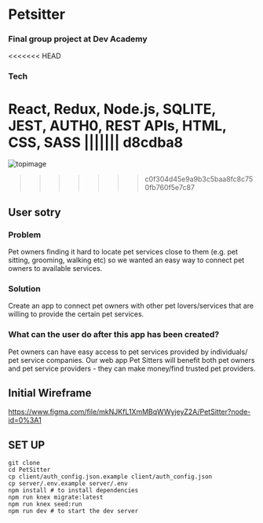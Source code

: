 # Petsitter

### Final group project at Dev Academy

<<<<<<< HEAD
### Tech
React, Redux, Node.js, SQLITE, JEST, AUTH0, REST APIs, HTML, CSS, SASS
||||||| d8cdba8
=======
![topimage](https://user-images.githubusercontent.com/88119709/157583527-ef14044c-32dc-42be-b540-644397c4db72.png)

>>>>>>> c0f304d45e9a9b3c5baa8fc8c750fb760f5e7c87
## User sotry 
### Problem
Pet owners finding it hard to locate pet services close to them (e.g. pet sitting, grooming, walking etc) so we wanted an easy way to connect pet owners to available services.

### Solution
 Create an app to connect pet owners with other pet lovers/services that are willing to provide the certain pet services.

### What can the user do after this app has been created?
Pet owners can have easy access to pet services provided by individuals/ pet service companies. Our web app Pet Sitters will benefit both pet owners and pet service providers - they can make money/find trusted pet providers.


## Initial Wireframe
https://www.figma.com/file/mkNJKfL1XmMBqWWyjeyZ2A/PetSitter?node-id=0%3A1

## SET UP

```shell
git clone
cd PetSitter
cp client/auth_config.json.example client/auth_config.json
cp server/.env.example server/.env
npm install # to install dependencies
npm run knex migrate:latest
npm run knex seed:run
npm run dev # to start the dev server
```


